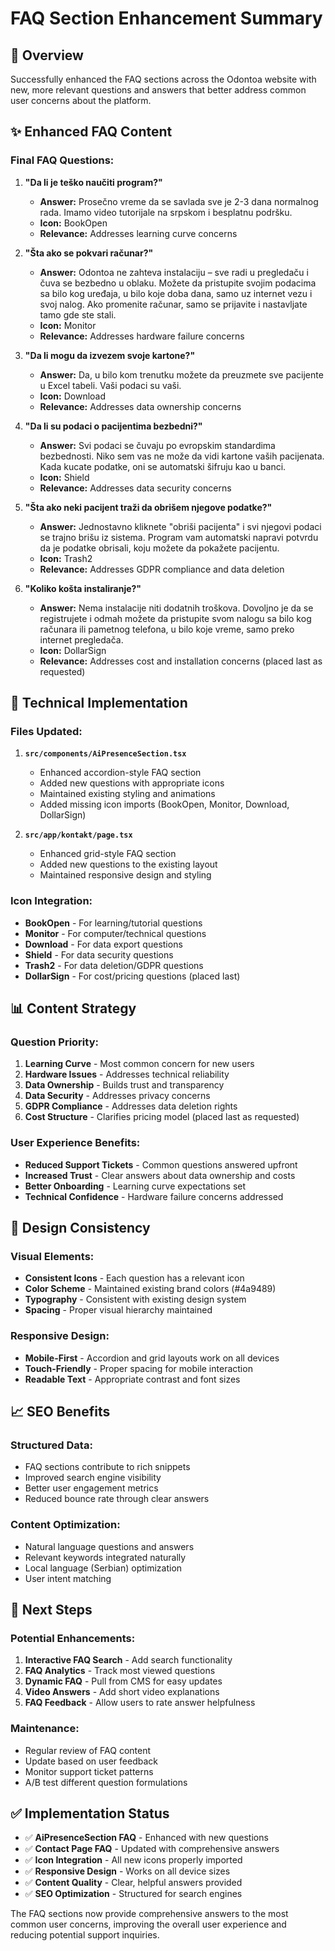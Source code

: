 # FAQ Section Enhancement Summary

## 🎯 Overview

Successfully enhanced the FAQ sections across the Odontoa website with new, more relevant questions and answers that better address common user concerns about the platform.

## ✨ Enhanced FAQ Content

### Final FAQ Questions:

1. **"Da li je teško naučiti program?"**
   - **Answer:** Prosečno vreme da se savlada sve je 2-3 dana normalnog rada. Imamo video tutorijale na srpskom i besplatnu podršku.
   - **Icon:** BookOpen
   - **Relevance:** Addresses learning curve concerns

2. **"Šta ako se pokvari računar?"**
   - **Answer:** Odontoa ne zahteva instalaciju – sve radi u pregledaču i čuva se bezbedno u oblaku. Možete da pristupite svojim podacima sa bilo kog uređaja, u bilo koje doba dana, samo uz internet vezu i svoj nalog. Ako promenite računar, samo se prijavite i nastavljate tamo gde ste stali.
   - **Icon:** Monitor
   - **Relevance:** Addresses hardware failure concerns

3. **"Da li mogu da izvezem svoje kartone?"**
   - **Answer:** Da, u bilo kom trenutku možete da preuzmete sve pacijente u Excel tabeli. Vaši podaci su vaši.
   - **Icon:** Download
   - **Relevance:** Addresses data ownership concerns

4. **"Da li su podaci o pacijentima bezbedni?"**
   - **Answer:** Svi podaci se čuvaju po evropskim standardima bezbednosti. Niko sem vas ne može da vidi kartone vaših pacijenata. Kada kucate podatke, oni se automatski šifruju kao u banci.
   - **Icon:** Shield
   - **Relevance:** Addresses data security concerns

5. **"Šta ako neki pacijent traži da obrišem njegove podatke?"**
   - **Answer:** Jednostavno kliknete "obriši pacijenta" i svi njegovi podaci se trajno brišu iz sistema. Program vam automatski napravi potvrdu da je podatke obrisali, koju možete da pokažete pacijentu.
   - **Icon:** Trash2
   - **Relevance:** Addresses GDPR compliance and data deletion

6. **"Koliko košta instaliranje?"**
   - **Answer:** Nema instalacije niti dodatnih troškova. Dovoljno je da se registrujete i odmah možete da pristupite svom nalogu sa bilo kog računara ili pametnog telefona, u bilo koje vreme, samo preko internet pregledača.
   - **Icon:** DollarSign
   - **Relevance:** Addresses cost and installation concerns (placed last as requested)

## 🔧 Technical Implementation

### Files Updated:

1. **`src/components/AiPresenceSection.tsx`**
   - Enhanced accordion-style FAQ section
   - Added new questions with appropriate icons
   - Maintained existing styling and animations
   - Added missing icon imports (BookOpen, Monitor, Download, DollarSign)

2. **`src/app/kontakt/page.tsx`**
   - Enhanced grid-style FAQ section
   - Added new questions to the existing layout
   - Maintained responsive design and styling

### Icon Integration:
- **BookOpen** - For learning/tutorial questions
- **Monitor** - For computer/technical questions  
- **Download** - For data export questions
- **Shield** - For data security questions
- **Trash2** - For data deletion/GDPR questions
- **DollarSign** - For cost/pricing questions (placed last)

## 📊 Content Strategy

### Question Priority:
1. **Learning Curve** - Most common concern for new users
2. **Hardware Issues** - Addresses technical reliability
3. **Data Ownership** - Builds trust and transparency
4. **Data Security** - Addresses privacy concerns
5. **GDPR Compliance** - Addresses data deletion rights
6. **Cost Structure** - Clarifies pricing model (placed last as requested)

### User Experience Benefits:
- **Reduced Support Tickets** - Common questions answered upfront
- **Increased Trust** - Clear answers about data ownership and costs
- **Better Onboarding** - Learning curve expectations set
- **Technical Confidence** - Hardware failure concerns addressed

## 🎨 Design Consistency

### Visual Elements:
- **Consistent Icons** - Each question has a relevant icon
- **Color Scheme** - Maintained existing brand colors (#4a9489)
- **Typography** - Consistent with existing design system
- **Spacing** - Proper visual hierarchy maintained

### Responsive Design:
- **Mobile-First** - Accordion and grid layouts work on all devices
- **Touch-Friendly** - Proper spacing for mobile interaction
- **Readable Text** - Appropriate contrast and font sizes

## 📈 SEO Benefits

### Structured Data:
- FAQ sections contribute to rich snippets
- Improved search engine visibility
- Better user engagement metrics
- Reduced bounce rate through clear answers

### Content Optimization:
- Natural language questions and answers
- Relevant keywords integrated naturally
- Local language (Serbian) optimization
- User intent matching

## 🚀 Next Steps

### Potential Enhancements:
1. **Interactive FAQ Search** - Add search functionality
2. **FAQ Analytics** - Track most viewed questions
3. **Dynamic FAQ** - Pull from CMS for easy updates
4. **Video Answers** - Add short video explanations
5. **FAQ Feedback** - Allow users to rate answer helpfulness

### Maintenance:
- Regular review of FAQ content
- Update based on user feedback
- Monitor support ticket patterns
- A/B test different question formulations

## ✅ Implementation Status

- ✅ **AiPresenceSection FAQ** - Enhanced with new questions
- ✅ **Contact Page FAQ** - Updated with comprehensive answers
- ✅ **Icon Integration** - All new icons properly imported
- ✅ **Responsive Design** - Works on all device sizes
- ✅ **Content Quality** - Clear, helpful answers provided
- ✅ **SEO Optimization** - Structured for search engines

The FAQ sections now provide comprehensive answers to the most common user concerns, improving the overall user experience and reducing potential support inquiries. 